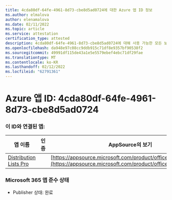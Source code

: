```yaml
---
title: 4cda80df-64fe-4961-8d73-cbe8d5ad0724에 대한 Azure 앱 ID 정보
ms.author: elmalova
author: elenamalova
ms.date: 02/11/2022
ms.topic: article
ms.service: attestation
certification_type: attested
description: 4cda80df-64fe-4961-8d73-cbe8d5ad0724에 대해 사용 가능한 모든 보안 및 규정 준수 정보입니다.
ms.openlocfilehash: da948e97c08cc9ddb915c71df8e9357bf90538f2
ms.sourcegitcommit: 49991df115de43a1e5e5579ebef4ebc71df29fae
ms.translationtype: MT
ms.contentlocale: ko-KR
ms.lasthandoff: 02/12/2022
ms.locfileid: "62791361"
---
```

# <a name="azure-app-id-4cda80df-64fe-4961-8d73-cbe8d5ad0724"></a>Azure 앱 ID: 4cda80df-64fe-4961-8d73-cbe8d5ad0724


### <a name="apps-associated-with-this-id"></a>이 ID와 연결된 앱:
| **앱 이름** | **인증** | **AppSource의 보기** |
|--------------|---------------|-----------------------|
| [Distribution Lists Pro](https://docs.microsoft.com/microsoft-365-app-certification/forward/WA200002977) |  | [https://appsource.microsoft.com/product/office/WA200002977](https://appsource.microsoft.com/product/office/WA200002977) |

### <a name="microsoft-365-app-compliance-status"></a>Microsoft 365 앱 준수 상태
- Publisher 상태: 완료
